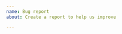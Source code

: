 ```yaml
---
name: Bug report
about: Create a report to help us improve

---
```


<!-- 
Please use https://www.cuba-platform.com/discuss for discussion, support, and reporting problems about CUBA Studio.
This repository is only for issues of the sample.
-->
